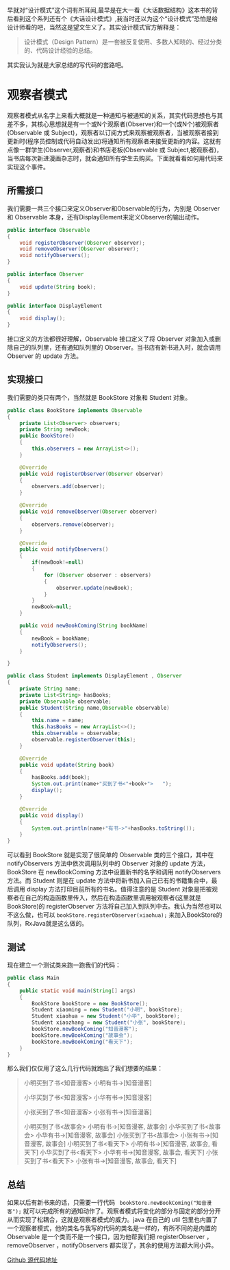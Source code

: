 早就对“设计模式”这个词有所耳闻,最早是在大一看《大话数据结构》这本书的背后看到这个系列还有个《大话设计模式》,我当时还以为这个“设计模式”恐怕是给设计师看的吧，当然这是望文生义了。其实设计模式官方解释是：

> 设计模式（Design Pattern）是一套被反复使用、多数人知晓的、经过分类的、代码设计经验的总结。

其实我认为就是大家总结的写代码的套路吧。

# 观察者模式

观察者模式从名字上来看大概就是一种通知与被通知的关系，其实代码思想也与其差不多，其核心思想就是有一个或N个观察者(Observer)和一个(或N个)被观察者(Observable 或 Subject)，观察者以订阅方式来观察被观察者，当被观察者接到更新时(程序员控制或代码自动发出)将通知所有观察者来接受更新的内容。这就有点像一群学生(Observer,观察者)和书店老板(Observable 或 Subject,被观察者)，当书店每次新进漫画杂志时，就会通知所有学生去购买。下面就看看如何用代码来实现这个事件。

## 所需接口

我们需要一共三个接口来定义Observer和Observable的行为，为别是 Observer 和 Observable 本身，还有DisplayElement来定义Observer的输出动作。

```java
public interface Observable
{
    void registerObserver(Observer observer);
    void removeObserver(Observer observer);
    void notifyObservers();
}
```

```java
public interface Observer
{
    void update(String book);
}
```

```java
public interface DisplayElement
{
    void display();
}
```

接口定义的方法都很好理解，Observable 接口定义了将 Observer 对象加入或删除自己的队列里，还有通知队列里的 Observer。当书店有新书进入时，就会调用 Observer 的 update 方法。

## 实现接口

我们需要的类只有两个，当然就是 BookStore 对象和 Student 对象。

```java
public class BookStore implements Observable
{
    private List<Observer> observers;
    private String newBook;
    public BookStore()
    {
        this.observers = new ArrayList<>();
    }

    @Override
    public void registerObserver(Observer observer)
    {
        observers.add(observer);
    }

    @Override
    public void removeObserver(Observer observer)
    {
        observers.remove(observer);
    }

    @Override
    public void notifyObservers()
    {
        if(newBook!=null)
        {
            for (Observer observer : observers)
            {
                observer.update(newBook);
            }
        }
        newBook=null;
    }

    public void newBookComing(String bookName)
    {
        newBook = bookName;
        notifyObservers();
    }

}
```

```java
public class Student implements DisplayElement , Observer
{
    private String name;
    private List<String> hasBooks;
    private Observable observable;
    public Student(String name,Observable observable)
    {
        this.name = name;
        this.hasBooks = new ArrayList<>();
        this.observable = observable;
        observable.registerObserver(this);
    }

    @Override
    public void update(String book)
    {
        hasBooks.add(book);
        System.out.print(name+"买到了书<"+book+">   ");
        display();
    }

    @Override
    public void display()
    {
        System.out.println(name+"有书->"+hasBooks.toString());
    }
}
```

可以看到 BookStore 就是实现了很简单的 Observable 类的三个接口，其中在 notifyObservers 方法中依次调用队列中的 Observer 对象的 update 方法，BookStore 在 newBookComing 方法中设置新书的名字和调用 notifyObservers 方法。而 Student 则是在 update 方法中将新书加入自己已有的书籍集合中，最后调用 display 方法打印目前所有的书名。值得注意的是 Student 对象是把被观察者在自己的构造函数里传入，然后在构造函数里调用被观察者(这里就是 BookStore)的 registerObserver 方法将自己加入到队列中去。我认为当然也可以不这么做，也可以 `` bookStore.registerObserver(xiaohua); ``   来加入BookStore的队列，RxJava就是这么做的。

## 测试

现在建立一个测试类来跑一跑我们的代码：

```java
public class Main
{
    public static void main(String[] args)
    {
        BookStore bookStore = new BookStore();
        Student xiaoming = new Student("小明", bookStore);
        Student xiaohua = new Student("小华", bookStore);
        Student xiaozhang = new Student("小张", bookStore);
        bookStore.newBookComing("知音漫客");
        bookStore.newBookComing("故事会");
        bookStore.newBookComing("看天下");
    }
}
```

那么我们仅仅用了这么几行代码就跑出了我们想要的结果：

> 小明买到了书<知音漫客>   小明有书->[知音漫客]
>
> 小华买到了书<知音漫客>   小华有书->[知音漫客]
>
> 小张买到了书<知音漫客>   小张有书->[知音漫客]
>
> 小明买到了书<故事会>   小明有书->[知音漫客, 故事会]
> 小华买到了书<故事会>   小华有书->[知音漫客, 故事会]
> 小张买到了书<故事会>   小张有书->[知音漫客, 故事会]
> 小明买到了书<看天下>   小明有书->[知音漫客, 故事会, 看天下]
> 小华买到了书<看天下>   小华有书->[知音漫客, 故事会, 看天下]
> 小张买到了书<看天下>   小张有书->[知音漫客, 故事会, 看天下]

## 总结

如果以后有新书来的话，只需要一行代码 `` bookStore.newBookComing("知音漫客");`` 就可以完成所有的通知动作了。观察者模式将变化的部分与固定的部分分开从而实现了松耦合，这就是观察者模式的威力。java 在自己的 util 包里也内置了一个观察者模式，他的类名与我写的代码的类名是一样的，有所不同的是内置的 Observable 是一个类而不是一个接口，因为他帮我们把 registerObserver ，removeObserver ，notifyObservers 都实现了，其余的使用方法都大同小异。

[Github 源代码地址](https://github.com/Hugo-Gao/Design-pattern/tree/master/Observer) 
